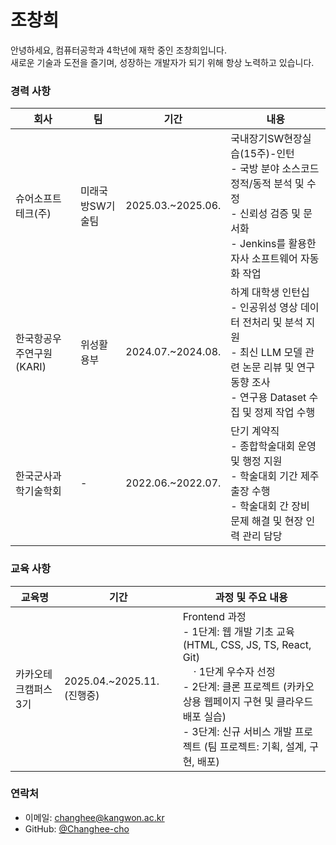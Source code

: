 # 조창희

안녕하세요, 컴퓨터공학과 4학년에 재학 중인 조창희입니다.<br>
새로운 기술과 도전을 즐기며, 성장하는 개발자가 되기 위해 항상 노력하고 있습니다.  


### 경력 사항
| 회사       | 팀             | 기간          | 내용                      |
|------------|--------------------|--------------|---------------------------|
| 슈어소프트테크(주) | 미래국방SW기술팀       | 2025.03.~2025.06. | 국내장기SW현장실습(15주)-인턴<br>- 국방 분야 소스코드 정적/동적 분석 및 수정 <br> - 신뢰성 검증 및 문서화<br> - Jenkins를 활용한 자사 소프트웨어 자동화 작업 |
| 한국항공우주연구원(KARI) | 위성활용부       | 2024.07.~2024.08. | 하계 대학생 인턴십<br>- 인공위성 영상 데이터 전처리 및 분석 지원<br> - 최신 LLM 모델 관련 논문 리뷰 및 연구 동향 조사<br> - 연구용 Dataset 수집 및 정제 작업 수행 |
| 한국군사과학기술학회 | -       | 2022.06.~2022.07. | 단기 계약직<br>- 종합학술대회 운영 및 행정 지원<br> - 학술대회 기간 제주 출장 수행<br> - 학술대회 간 장비 문제 해결 및 현장 인력 관리 담당 |

### 교육 사항
| 교육명           | 기간                     | 과정 및 주요 내용                                              |
|------------------|--------------------------|--------------------------------------------------------------|
| 카카오테크캠퍼스 3기 | 2025.04.~2025.11. (진행중) | Frontend 과정<br>- 1단계: 웹 개발 기초 교육 (HTML, CSS, JS, TS, React, Git)<br>&nbsp;&nbsp;&nbsp;&nbsp;· 1단계 우수자 선정<br>- 2단계: 클론 프로젝트 (카카오 상용 웹페이지 구현 및 클라우드 배포 실습)<br>- 3단계: 신규 서비스 개발 프로젝트 (팀 프로젝트: 기획, 설계, 구현, 배포) |




### 연락처
- 이메일: changhee@kangwon.ac.kr
- GitHub: [@Changhee-cho](https://github.com/Changhee-cho)
